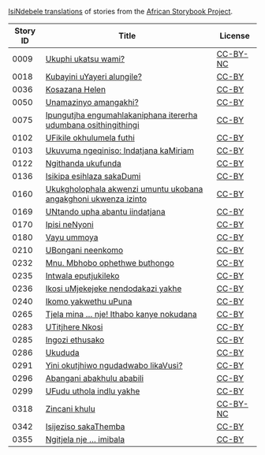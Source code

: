 [IsiNdebele translations](http://africanstorybook.org/language/isindebele) of stories from the [African Storybook Project](http://africanstorybook.org).

Story ID | Title | License
-------- | ----- | -------
0009 | [Ukuphi ukatsu wami?](http://africanstorybook.org/stories/ukuphi-ukatsu-wami) | [CC-BY-NC](http://creativecommons.org/licenses/by-nc/3.0/)
0018 | [Kubayini uYayeri alungile?](http://africanstorybook.org/stories/kubayini-uyayeri-alungile) | [CC-BY](https://creativecommons.org/licenses/by/3.0/)
0036 | [Kosazana Helen](http://africanstorybook.org/stories/kosazana-helen) | [CC-BY](https://creativecommons.org/licenses/by/3.0/)
0050 | [Unamazinyo amangakhi?](http://africanstorybook.org/stories/unamazinyo-amangakhi) | [CC-BY](https://creativecommons.org/licenses/by/3.0/)
0075 | [Ipungutjha engumahlakaniphana itererha udumbana osithingithingi ](http://africanstorybook.org/stories/ipungutjha-engumahlakaniphana-itererha-udumbana-osithingithingi) | [CC-BY](https://creativecommons.org/licenses/by/3.0/)
0102 | [UFikile okhulumela futhi](http://africanstorybook.org/stories/ufikile-okhulumela-futhi) | [CC-BY](https://creativecommons.org/licenses/by/3.0/)
0103 | [Ukuvuma ngeqiniso: Indatjana kaMiriam](http://africanstorybook.org/stories/ukuvuma-ngeqiniso-indatjana-kamiriam) | [CC-BY](https://creativecommons.org/licenses/by/3.0/)
0122 | [Ngithanda ukufunda](http://africanstorybook.org/stories/ngithanda-ukufunda) | [CC-BY](https://creativecommons.org/licenses/by/3.0/)
0136 | [Isikipa esihlaza sakaDumi](http://africanstorybook.org/stories/isikipa-esihlaza-sakadumi) | [CC-BY](https://creativecommons.org/licenses/by/3.0/)
0160 | [Ukukgholophala akwenzi umuntu ukobana angakghoni ukwenza izinto](http://africanstorybook.org/stories/ukukgholophala-akwenzi-umuntu-ukobana-angakghoni-ukwenza-izinto) | [CC-BY](https://creativecommons.org/licenses/by/4.0/)
0169 | [UNtando upha abantu iindatjana](http://africanstorybook.org/stories/untando-upha-abantu-iindatjana) | [CC-BY](https://creativecommons.org/licenses/by/3.0/)
0170 | [Ipisi neNyoni](http://africanstorybook.org/stories/ipisi-nenyoni) | [CC-BY](https://creativecommons.org/licenses/by/3.0/)
0180 | [Vayu ummoya](http://africanstorybook.org/stories/vayu-ummoya) | [CC-BY](https://creativecommons.org/licenses/by/3.0/)
0210 | [UBongani neenkomo](http://africanstorybook.org/stories/ubongani-neenkomo) | [CC-BY](https://creativecommons.org/licenses/by/3.0/)
0232 | [Mnu. Mbhobo ophethwe buthongo](http://africanstorybook.org/stories/mnu-mbhobo-ophethwe-buthongo) | [CC-BY](https://creativecommons.org/licenses/by/3.0/)
0235 | [Intwala eputjukileko](http://africanstorybook.org/stories/intwala-eputjukileko-0) | [CC-BY](https://creativecommons.org/licenses/by/3.0/)
0236 | [Ikosi uMjekejeke nendodakazi yakhe](http://africanstorybook.org/stories/ikosi-umjekejeke-nendodakazi-yakhe) | [CC-BY](https://creativecommons.org/licenses/by/3.0/)
0240 | [Ikomo yakwethu uPuna](http://africanstorybook.org/stories/ikomo-yakwethu-upuna) | [CC-BY](https://creativecommons.org/licenses/by/3.0/)
0265 | [Tjela mina … nje! Ithabo kanye nokudana](http://africanstorybook.org/stories/tjela-mina-…-nje-ithabo-kanye-nokudana) | [CC-BY](https://creativecommons.org/licenses/by/3.0/)
0283 | [UTitjhere Nkosi](http://africanstorybook.org/stories/utitjhere-nkosi) | [CC-BY](https://creativecommons.org/licenses/by/3.0/)
0285 | [Ingozi ethusako](http://africanstorybook.org/stories/ingozi-ethusako) | [CC-BY](https://creativecommons.org/licenses/by/3.0/)
0286 | [Ukududa](http://africanstorybook.org/stories/ukududa-1) | [CC-BY](https://creativecommons.org/licenses/by/3.0/)
0291 | [Yini okutjhiwo ngudadwabo likaVusi?](http://africanstorybook.org/stories/yini-okutjhiwo-ngudadwabo-likavusi) | [CC-BY](https://creativecommons.org/licenses/by/3.0/)
0296 | [Abangani abakhulu ababili](http://africanstorybook.org/stories/abangani-abakhulu-ababili) | [CC-BY](https://creativecommons.org/licenses/by/3.0/)
0299 | [UFudu uthola indlu yakhe](http://africanstorybook.org/stories/ufudu-uthola-indlu-yakhe-1) | [CC-BY](https://creativecommons.org/licenses/by/3.0/)
0318 | [Zincani khulu](http://africanstorybook.org/stories/zincani-khulu) | [CC-BY-NC](http://creativecommons.org/licenses/by-nc/3.0/)
0342 | [Isijeziso sakaThemba ](http://africanstorybook.org/stories/isijeziso-sakathemba) | [CC-BY](https://creativecommons.org/licenses/by/3.0/)
0355 | [Ngitjela nje … imibala](http://africanstorybook.org/stories/ngitjela-nje-…-imibala) | [CC-BY](https://creativecommons.org/licenses/by/3.0/)
